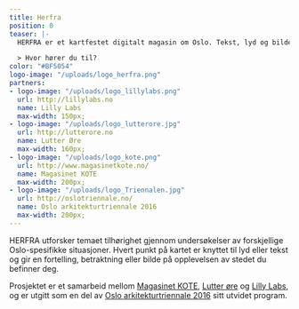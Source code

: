 ```yaml
---
title: Herfra
position: 0
teaser: |-
  HERFRA er et kartfestet digitalt magasin om Oslo. Tekst, lyd og bilder gir refleksjoner og fortolkninger av steder og tilhørighet til hovedstaden.

  > Hvor hører du til?
color: "#BF5054"
logo-image: "/uploads/logo_herfra.png"
partners:
- logo-image: "/uploads/logo_lillylabs.png"
  url: http://lillylabs.no
  name: Lilly Labs
  max-width: 150px;
- logo-image: "/uploads/logo_lutterore.jpg"
  url: http://lutterore.no
  name: Lutter Øre
  max-width: 160px;
- logo-image: "/uploads/logo_kote.png"
  url: http://www.magasinetkote.no/
  name: Magasinet KOTE
  max-width: 200px;
- logo-image: "/uploads/logo_Triennalen.jpg"
  url: http://oslotriennale.no/
  name: Oslo arkitekturtriennale 2016
  max-width: 200px;
---
```


HERFRA utforsker temaet tilhørighet gjennom undersøkelser av forskjellige Oslo-spesifikke situasjoner. Hvert punkt på kartet er knyttet til lyd eller tekst og gir en fortelling, betraktning eller bilde på opplevelsen av stedet du befinner deg.

Prosjektet er et samarbeid mellom [Magasinet KOTE](http://www.magasinetkote.no/),
[Lutter øre](https://lutterore.com/) og [Lilly Labs](http://lillylabs.no/), og
er utgitt som en del av [Oslo arkitekturtriennale 2016](http://oslotriennale.no/)
sitt utvidet program.